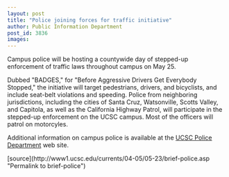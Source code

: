 ```yaml
---
layout: post
title: "Police joining forces for traffic initiative"
author: Public Information Department
post_id: 3836
images:
---
```


<a name="content" id="content"></a>
<p>
  Campus police will be hosting a countywide day of stepped-up enforcement of traffic laws throughout campus on May 25.
</p>
<p>
  Dubbed "BADGES," for "Before Aggressive Drivers Get Everybody Stopped," the initiative will target pedestrians, drivers, and bicyclists, and include seat-belt violations and speeding. Police from neighboring jurisdictions, including the cities of Santa Cruz, Watsonville, Scotts Valley, and Capitola, as well as the California Highway Patrol, will participate in the stepped-up enforcement on the UCSC campus. Most of the officers will patrol on motorcyles.
</p>
<p>
  Additional information on campus police is available at the <a href="http://www2.ucsc.edu/police/">UCSC Police Department</a> web site.
</p>
[source](http://www1.ucsc.edu/currents/04-05/05-23/brief-police.asp "Permalink to brief-police")
